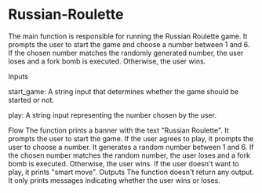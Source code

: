 # Russian-Roulette
The main function is responsible for running the Russian Roulette game. It prompts the user to start the game and choose a number between 1 and 6. If the chosen number matches the randomly generated number, the user loses and a fork bomb is executed. Otherwise, the user wins.

Inputs

start_game: A string input that determines whether the game should be started or not.

play: A string input representing the number chosen by the user.


Flow
The function prints a banner with the text "Russian Roulette".
It prompts the user to start the game.
If the user agrees to play, it prompts the user to choose a number.
It generates a random number between 1 and 6.
If the chosen number matches the random number, the user loses and a fork bomb is executed.
Otherwise, the user wins.
If the user doesn't want to play, it prints "smart move".
Outputs
The function doesn't return any output. It only prints messages indicating whether the user wins or loses.




